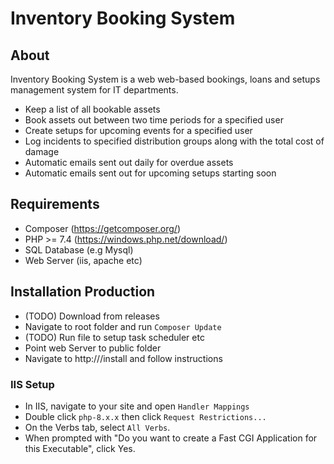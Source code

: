 # Inventory Booking System

## About

Inventory Booking System is a web web-based bookings, loans and setups management system for IT departments.

- Keep a list of all bookable assets
- Book assets out between two time periods for a specified user
- Create setups for upcoming events for a specified user
- Log incidents to specified distribution groups along with the total cost of damage
- Automatic emails sent out daily for overdue assets
- Automatic emails sent out for upcoming setups starting soon

## Requirements
- Composer (https://getcomposer.org/)
- PHP >= 7.4 (https://windows.php.net/download/)
- SQL Database (e.g Mysql)
- Web Server (iis, apache etc)

## Installation Production

- (TODO) Download from releases
- Navigate to root folder and run `Composer Update`
- (TODO) Run file to setup task scheduler etc
- Point web Server to public folder
- Navigate to http://<websitename>/install and follow instructions

### IIS Setup

- In IIS, navigate to your site and open `Handler Mappings`
- Double click `php-8.x.x` then click `Request Restrictions...`
- On the Verbs tab, select `All Verbs`.
- When prompted with "Do you want to create a Fast CGI Application for this Executable", click Yes.
